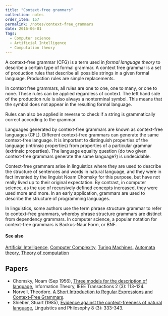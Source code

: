 ```yaml
---
title: "Context-free grammars"
collection: notes
order_item: 157
permalink: /notes/context-free_grammars
date: 2016-06-01
Tags:
  - Computer science
  - Artificial Intelligence
  - Computation theory
---
```


A context-free grammar (CFG) is a term used in *formal language theory* to describe a certain type of formal grammar. A context free grammar is a set of production rules that describe all possible strings in a given formal language. Production rules are simple replacements.

In context free grammars, all rules are one to one, one to many, or one to none. These rules can be applied regardless of context. The left hand side of the production rule is also always a nonterminal symbol. This means that the symbol does not appear in the resulting formal language.

Rules can also be applied in reverse to check if a string is grammatically correct according to the grammar.

Languages generated by context-free grammars are known as context-free languages (CFL). Different context-free grammars can generate the same context-free language. It is important to distinguish properties of the language (intrinsic properties) from properties of a particular grammar (extrinsic properties). The language equality question (do two given context-free grammars generate the same language?) is undecidable.

Context-free grammars arise in linguistics where they are used to describe the structure of sentences and words in natural language, and they were in fact invented by the linguist Noam Chomsky for this purpose, but have not really lived up to their original expectation. By contrast, in computer science, as the use of recursively defined concepts increased, they were used more and more. In an early application, grammars are used to describe the structure of programming languages.

In linguistics, some authors use the term phrase structure grammar to refer to context-free grammars, whereby phrase structure grammars are distinct from dependency grammars. In computer science, a popular notation for context-free grammars is Backus-Naur Form, or BNF.


#### See also
[Artificial Intelligence](/notes/artificial_intelligence), [Computer Complexity](/notes/computer_complexity), [Turing Machines](/notes/turing_machines), [Automata theory](/notes/automata_theory), [Theory of computation](/notes/theory_of_computation)




## Papers
* Chomsky, Noam (Sep 1956), [Three models for the description of language](http://www.chomsky.info/articles/195609--.pdf), Information Theory, IEEE Transactions 2 (3): 113–124.
* Norvell, Theodore. [A Short Introduction to Regular Expressions and Context-Free Grammars](http://www.engr.mun.ca/~theo/Courses/fm/pub/context-free.pdf).
* Shieber, Stuart (1985), [Evidence against the context-freeness of natural language](http://www.eecs.harvard.edu/~shieber/Biblio/Papers/shieber85.pdf), Linguistics and Philosophy 8 (3): 333-343.




